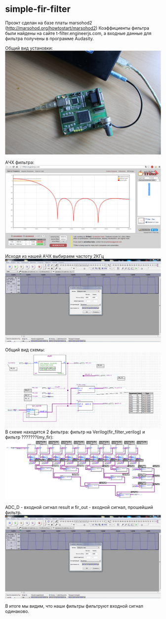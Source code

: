 # simple-fir-filter
Проэкт сделан на базе платы marsohod2 (http://marsohod.org/howtostart/marsohod2)
Коэффициенты фильтра были найдены на сайте t-filter.engineerjs.com, а входные данные для фильтра получены в программе Audasity.

Общий вид установки:
![Иллюстрация к проекту](https://github.com/ilya-kovach/simple-fir-filter/raw/master/pictures/plata.jpg)

АЧХ фильтра:
![Иллюстрация к проекту](https://github.com/ilya-kovach/simple-fir-filter/raw/master/pictures/coef.PNG)

Исходя из нашей АЧХ выбираем частоту 2КГц
![Иллюстрация к проекту](https://github.com/ilya-kovach/simple-fir-filter/raw/master/pictures/audasity.PNG)

Общий вид схемы:
![Иллюстрация к проекту](https://github.com/ilya-kovach/simple-fir-filter/raw/master/pictures/shema.PNG)
В схеме находятся 2 фильтра: фильтр на Verilog(fir_filter_verilog) и фильтр ???????(my_fir):
![Иллюстрация к проекту](https://github.com/ilya-kovach/simple-fir-filter/raw/master/pictures/firfilter.PNG)

ADC_D - входной сигнал
result и fir_out - входной сигнал, прошейший фильтр.
![Иллюстрация к проекту](https://github.com/ilya-kovach/simple-fir-filter/raw/master/pictures/audasity.PNG)

В итоге мы видим, что наши фильтры фильтруют входной сигнал одинаково.
